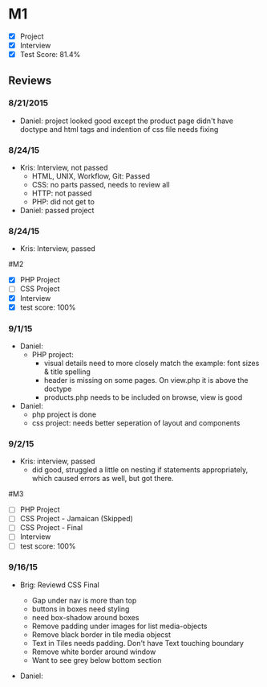 # M1

- [x] Project
- [x] Interview
- [x] Test Score: 81.4%

## Reviews

### 8/21/2015
- Daniel: project looked good except the product page didn't have doctype and html tags and indention of css file needs fixing

### 8/24/15
- Kris: Interview, not passed
  - HTML, UNIX, Workflow, Git: Passed
  - CSS: no parts passed, needs to review all
  - HTTP: not passed
  - PHP: did not get to
- Daniel: passed project

### 8/24/15
- Kris: Interview, passed

#M2
- [x] PHP Project
- [ ] CSS Project
- [x] Interview
- [x] test score: 100%

### 9/1/15
- Daniel:
  - PHP project:
    - visual details need to more closely match the example: font sizes & title spelling
    - header is missing on some pages. On view.php it is above the doctype
    - products.php needs to be included on browse, view is good
- Daniel:
  - php project is done
  - css project: needs better seperation of layout and components
  
### 9/2/15
- Kris: interview, passed
  - did good, struggled a little on nesting if statements appropriately, which caused errors as well, but got there. 


#M3
- [ ] PHP Project
- [ ] CSS Project - Jamaican (Skipped)
- [ ] CSS Project - Final
- [ ] Interview
- [ ] test score: 100%

### 9/16/15
- Brig: Reviewd CSS Final
  - Gap under nav is more than top
  - buttons in boxes need styling
  - need box-shadow around boxes
  - Remove padding under images for list media-objects
  - Remove black border in tile media objecst
  - Text in Tiles needs padding. Don't have Text touching boundary
  - Remove white border around window
  - Want to see grey below bottom section


- Daniel:
